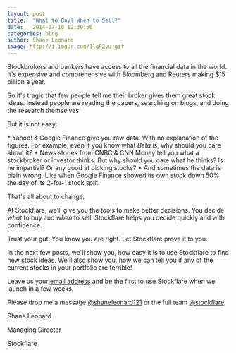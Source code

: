 ```yaml
---
layout: post
title:  "What to Buy? When to Sell?"
date:   2014-07-10 12:39:56
categories: blog
author: Shane Leonard
image: http://i.imgur.com/1lgP2vu.gif
---
```


Stockbrokers and bankers have access to all the financial data in the world. It's expensive and comprehensive with Bloomberg and Reuters making $15 billion a year. 

So it's tragic that few people tell me their broker gives them great stock ideas. Instead people are reading the papers, searching on blogs, and doing the research themselves. 

But it is not easy:

\* Yahoo! & Google Finance give you raw data. With no explanation of the figures. For example, even if you know what *Beta* is, why should you care about it?
\* News stories from CNBC & CNN Money tell you what a stockbroker or investor thinks. But why should you care what he thinks? Is he impartial? Or any good at picking stocks?
\* And sometimes the data is plain wrong. Like when Google Finance showed its own stock down 50% the day of its 2-for-1 stock split.

That's all about to change. 

At Stockflare, we'll give you the tools to make better decisions. You decide *what* to buy and *when* to sell. Stockflare helps you decide quickly and with confidence.

Trust your gut. You know you are right. Let Stockflare prove it to you.

In the next few posts, we'll show you, how easy it is to use Stockflare to find new stock ideas. We'll also show you, how we can tell you if any of the current stocks in your portfolio are terrible!

Leave us your [email address](http://www.blog.stockflare.com) and be the first to use Stockflare when we launch in a few weeks.

Please drop me a message [@shaneleonard121](https://twitter.com/shaneleonard121) or the full team [@stockflare](https://twitter.com/stockflare).

Shane Leonard

Managing Director

Stockflare